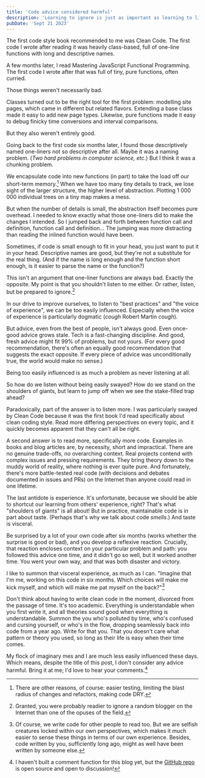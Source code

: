```yaml
---
title: 'Code advice considered harmful'
description: 'Learning to ignore is just as important as learning to listen.'
pubDate: 'Sept 21 2023'
---
```


The first code style book recommended to me was Clean Code.
The first code I wrote after reading it was heavily class-based, full of one-line functions with long and descriptive names.

A few months later, I read Mastering JavaScript Functional Programming.
The first code I wrote after that was full of tiny, pure functions, often curried.

Those things weren't necessarily bad.

Classes turned out to be the right tool for the first problem: modelling site pages, which came in different but related flavors.
Extending a base class made it easy to add new page types.
Likewise, pure functions made it easy to debug finicky time conversions and interval comparisons.

But they also weren't entirely good.

Going back to the first code six months later, I found those descriptively named one-liners not so descriptive after all.
Maybe it was a naming problem.
(*Two hard problems in computer science, etc.*)
But I think it was a chunking problem.

We encapsulate code into new functions (in part) to take the load off our short-term memory.[^1]
When we have too many tiny details to track, we lose sight of the larger structure, the higher level of abstraction.
Plotting 1 000 000 individual trees on a tiny map makes a mess.

But when the number of details is small, the abstraction itself becomes pure overhead.
I needed to know exactly what those one-liners did to make the changes I intended.
So I jumped back and forth between function call and definition, function call and definition...
The jumping was more distracting than reading the inlined function would have been.

Sometimes, if code is small enough to fit in your head, you just want to put it in your head.
Descriptive names are good, but they're not a substitute for the real thing.
(And if the name is long enough and the function short enough, is it easier to parse the name or the function?)

This isn't an argument that one-liner functions are always bad.
Exactly the opposite.
My point is that you shouldn't listen to me either.
Or rather, listen, but be prepared to ignore.[^2]

In our drive to improve ourselves, to listen to "best practices" and "the voice of experience", we can be too easily influenced.
Especially when the voice of experience is particularly dogmatic (*cough* Robert Martin *cough*).

But advice, even from the best of people, isn't always good.
Even once-good advice grows stale.
Tech is a fast-changing discipline.
And good, fresh advice might fit 99% of problems, but not yours.
(For every good recommendation, there's often an equally good recommendation that suggests the exact opposite.
If every piece of advice was unconditionally true, the world would make no sense.)

Being too easily influenced is as much a problem as never listening at all.

So how do we listen without being easily swayed?
How do we stand on the shoulders of giants, but learn to jump off when we see the stake-filled trap ahead?

Paradoxically, part of the answer is to listen more.
I was particularly swayed by Clean Code because it was the first book I'd read specifically about clean coding style.
Read more differing perspectives on every topic, and it quickly becomes apparent that they can't all be right.

A second answer is to read more, specifically more code.
Examples in books and blog articles are, by necessity, short and impractical.
There are no genuine trade-offs, no overarching context.
Real projects contend with complex issues and pressing requirements.
They bring theory down to the muddy world of reality, where nothing is ever quite pure.
And fortunately, there's more battle-tested real code (with decisions and debates documented in issues and PRs) on the Internet than anyone could read in one lifetime. 

The last antidote is experience.
It's unfortunate, because we should be able to shortcut our learning from others' experience, right?
That's what "shoulders of giants" is all about!
But in practice, maintainable code is in part about taste.
(Perhaps that's why we talk about code *smells*.)
And taste is visceral.

Be surprised by a lot of your own code after six months (works whether the surprise is good or bad), and you develop a reflexive reaction.
Crucially, that reaction encloses context on your particular problem and path: you followed this advice one time, and it didn't go so well, but it worked another time.
You went your own way, and that was both disaster and victory.

I like to summon that visceral experience, as much as I can.
"Imagine that I'm me, working on this code in six months. Which choices will make me kick myself, and which will make me pat myself on the back?"[^3]

Don't think about having to write clean code in the moment, divorced from the passage of time.
It's too academic.
Everything is understandable when you first write it, and all theories sound good when everything is understandable.
Summon the you who's polluted by time, who's confused and cursing yourself, or who's in the flow, dropping seamlessly back into code from a year ago.
Write for that you.
That you doesn't care what pattern or theory you used, so long as their life is easy when their time comes.

My flock of imaginary mes and I are much less easily influenced these days.
Which means, despite the title of this post, I don't consider any advice harmful.
Bring it at me; I'd love to hear your comments.[^4]

[^1]: There are other reasons, of course: easier testing, limiting the blast radius of changes and refactors, making code DRY.
[^2]: Granted, you were probably readier to ignore a random blogger on the Internet than one of the opuses of the field.
[^3]: Of course, we write code for other people to read too. But we are selfish creatures locked within our own perspectives, which makes it much easier to sense these things in terms of our own experience. Besides, code written by you, sufficiently long ago, might as well have been written by someone else.
[^4]: I haven't built a comment function for this blog yet, but the [GitHub repo](https://github.com/charislam/blog) is open source and open to discussion!
